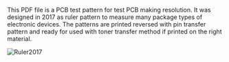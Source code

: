 This PDF file is a PCB test pattern for test PCB making resolution. It was designed in 2017 as ruler pattern to measure many package types of electronic devices. The patterns are printed reversed with pin transfer pattern and ready for used with toner transfer method if printed on the right material.

![Ruler2017](https://github.com/user-attachments/assets/4651f67e-37a9-4e57-a1dd-03c6afbfc61e)

